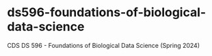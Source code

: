 # ds596-foundations-of-biological-data-science
CDS DS 596 - Foundations of Biological Data Science (Spring 2024)
